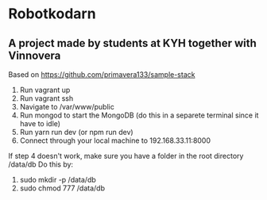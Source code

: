 # Robotkodarn
## A project made by students at KYH together with Vinnovera

Based on https://github.com/primavera133/sample-stack

1. Run vagrant up
2. Run vagrant ssh
3. Navigate to /var/www/public
4. Run mongod to start the MongoDB (do this in a separete terminal since it have to idle)
5. Run yarn run dev (or npm run dev)
6. Connect through your local machine to 192.168.33.11:8000

If step 4 doesn't work, make sure you have a folder in the root directory /data/db
Do this by:

1. sudo mkdir -p /data/db
2. sudo chmod 777 /data/db
